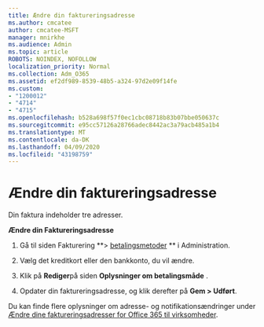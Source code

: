 ```yaml
---
title: Ændre din faktureringsadresse
ms.author: cmcatee
author: cmcatee-MSFT
manager: mnirkhe
ms.audience: Admin
ms.topic: article
ROBOTS: NOINDEX, NOFOLLOW
localization_priority: Normal
ms.collection: Adm_O365
ms.assetid: ef2df989-8539-48b5-a324-97d2e09f14fe
ms.custom:
- "1200012"
- "4714"
- "4715"
ms.openlocfilehash: b528a698f57f0ec1cbc08718b83b07bbe050637c
ms.sourcegitcommit: e95cc57126a28766adec8442ac3a79acb485a1b4
ms.translationtype: MT
ms.contentlocale: da-DK
ms.lasthandoff: 04/09/2020
ms.locfileid: "43198759"
---
```

# <a name="change-your-billing-address"></a>Ændre din faktureringsadresse

Din faktura indeholder tre adresser. 

**Ændre din Faktureringsadresse**

1. Gå til siden Fakturering **> [betalingsmetoder](https://go.microsoft.com/fwlink/p/?linkid=2018806) ** i Administration. 

2. Vælg det kreditkort eller den bankkonto, du vil ændre. 

3. Klik på **Rediger**på siden **Oplysninger om betalingsmåde** . 

4. Opdater din faktureringsadresse, og klik derefter på **Gem > Udført**. 

Du kan finde flere oplysninger om adresse- og notifikationsændringer under [Ændre dine faktureringsadresser for Office 365 til virksomheder](https://docs.microsoft.com/microsoft-365/commerce/billing-and-payments/change-your-billing-addresses?view=o365-worldwide). 
